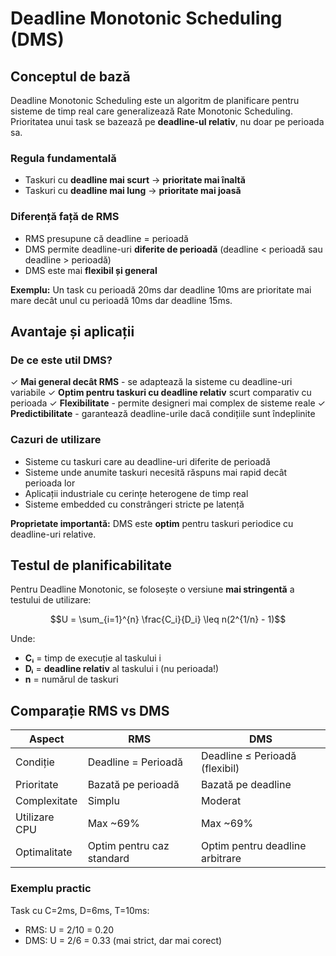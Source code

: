 # Deadline Monotonic Scheduling (DMS)

## Conceptul de bază

Deadline Monotonic Scheduling este un algoritm de planificare pentru sisteme de timp real care generalizează Rate Monotonic Scheduling. Prioritatea unui task se bazează pe **deadline-ul relativ**, nu doar pe perioada sa.

### Regula fundamentală

- Taskuri cu **deadline mai scurt** → **prioritate mai înaltă**
- Taskuri cu **deadline mai lung** → **prioritate mai joasă**

### Diferență față de RMS

- RMS presupune că deadline = perioadă
- DMS permite deadline-uri **diferite de perioadă** (deadline < perioadă sau deadline > perioadă)
- DMS este mai **flexibil și general**

**Exemplu:** Un task cu perioadă 20ms dar deadline 10ms are prioritate mai mare decât unul cu perioadă 10ms dar deadline 15ms.

## Avantaje și aplicații

### De ce este util DMS?

✓ **Mai general decât RMS** - se adaptează la sisteme cu deadline-uri variabile
✓ **Optim pentru taskuri cu deadline relativ** scurt comparativ cu perioada
✓ **Flexibilitate** - permite designeri mai complex de sisteme reale
✓ **Predictibilitate** - garantează deadline-urile dacă condițiile sunt îndeplinite

### Cazuri de utilizare

- Sisteme cu taskuri care au deadline-uri diferite de perioadă
- Sisteme unde anumite taskuri necesită răspuns mai rapid decât perioada lor
- Aplicații industriale cu cerințe heterogene de timp real
- Sisteme embedded cu constrângeri stricte pe latență

**Proprietate importantă:** DMS este **optim** pentru taskuri periodice cu deadline-uri relative.

## Testul de planificabilitate

Pentru Deadline Monotonic, se folosește o versiune **mai stringentă** a testului de utilizare:

$$U = \sum_{i=1}^{n} \frac{C_i}{D_i} \leq n(2^{1/n} - 1)$$

Unde:
- **Cᵢ** = timp de execuție al taskului i
- **Dᵢ** = **deadline relativ** al taskului i (nu perioada!)
- **n** = numărul de taskuri

## Comparație RMS vs DMS

| Aspect | RMS | DMS |
|--------|-----|-----|
| Condiție | Deadline = Perioadă | Deadline ≤ Perioadă (flexibil) |
| Prioritate | Bazată pe perioadă | Bazată pe deadline |
| Complexitate | Simplu | Moderat |
| Utilizare CPU | Max ~69% | Max ~69% |
| Optimalitate | Optim pentru caz standard | Optim pentru deadline arbitrare |

### Exemplu practic

Task cu C=2ms, D=6ms, T=10ms:
- RMS: U = 2/10 = 0.20
- DMS: U = 2/6 = 0.33 (mai strict, dar mai corect)
